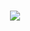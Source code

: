 <h1 align="center">
  <a href="https://git.io/typing-svg">
    <img src="https://readme-typing-svg.herokuapp.com/?font=Righteous&size35&center=true&vCenter=true&width=500&height=70&duration=4000&lines=Hello+There!; ...;">
  </a>
</h1>
